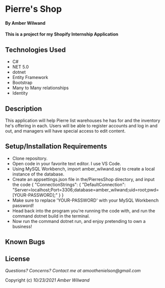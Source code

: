 # Pierre's Shop

#### By **Amber Wilwand**

#### This is a project for my Shopify Internship Application

## Technologies Used

- C#
- NET 5.0
- dotnet
- Entity Framework
- Bootstrap
- Many to Many relationships
- Identity

## Description

This application will help Pierre list warehouses he has for and the inventory he's offering in each. Users will be able to register accounts and log in and out, and managers will have special access to edit content.

## Setup/Installation Requirements

- Clone repository.
- Open code in your favorite text editor. I use VS Code.
- Using MySQL Workbench, import amber_wilwand.sql to create a local instance of the database.
- Create an appsettings.json file in the/PierresShop directory, and input the code { "ConnectionStrings": { "DefaultConnection": "Server=localhost;Port=3306;database=amber_wilwand;uid=root;pwd=[YOUR-PASSWORD];" } }
- Make sure to replace 'YOUR-PASSWORD' with your MySQL Workbench password!
- Head back into the program you're running the code with, and run the command dotnet build in the terminal.
- Now run the command dotnet run, and enjoy pretending to own a business!

## Known Bugs

## License

_Questions? Concerns? Contact me at amoothenielson@gmail.com_

Copyright (c) _10/23/2021_ _Amber Wilwand_
